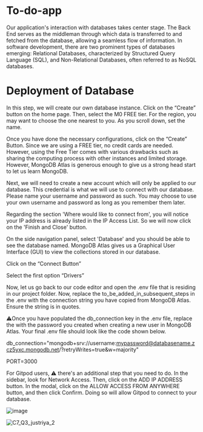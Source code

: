 # To-do-app

Our application's interaction with databases takes center stage. The Back End serves as the middleman through which data is transferred to and fetched from the database, allowing a seamless flow of information. In software development, there are two prominent types of databases emerging: Relational Databases, characterized by Structured Query Language (SQL), and Non-Relational Databases, often referred to as NoSQL databases.  



# Deployment of Database
In this step, we will create our own database instance. Click on the “Create” button on the home page. Then, select the M0 FREE tier. For the region, you may want to choose the one nearest to you. As you scroll down, set the name.

Once you have done the necessary configurations, click on the “Create” Button. Since we are using a FREE tier, no credit cards are needed. However, using the Free Tier comes with various drawbacks such as sharing the computing process with other instances and limited storage. However, MongoDB Atlas is generous enough to give us a strong head start to let us learn MongoDB.

Next, we will need to create a new account which will only be applied to our database. This credential is what we will use to connect with our database. Please name your username and password as such. You may choose to use your own username and password as long as you remember them later.

Regarding the section 'Where would like to connect from', you will notice your IP address is already listed in the IP Access List. So we will now click on the 'Finish and Close' button.

On the side navigation panel, select 'Database' and you should be able to see the database named. MongoDB Atlas gives us a Graphical User Interface (GUI) to view the collections stored in our database.

Click on the “Connect Button”

Select the first option “Drivers”

Now, let us go back to our code editor and open the .env file that is residing in our project folder. Now, replace the to_be_added_in_subsequent_steps in the .env with the connection string you have copied from MongoDB Atlas. Ensure the string is in quotes.

⚠️Once you have populated the db_connection key in the .env file, replace the <password> with the password you created when creating a new user in MongoDB Atlas. Your final .env file should look like the code shown below. 

db_connection="mongodb+srv://username:mypassword@databasename.zcz5yxc.mongodb.net/?retryWrites=true&w=majority"

PORT=3000
 
For Gitpod users, ⚠️ there's an additional step that you need to do. In the sidebar, look for Network Access. Then, click on the ADD IP ADDRESS button. In the modal, click on the ALLOW ACCESS FROM ANYWHERE button, and then click Confirm. Doing so will allow Gitpod to connect to your database.

![image](https://github.com/RiyaMindhe/To-do-app/assets/84629433/c1d2715f-2c25-46ea-9800-101268879cf7)

![C7_Q3_justriya_2](https://github.com/RiyaMindhe/To-do-app/assets/84629433/5662eac4-81c2-48b8-bb11-a67ceb22a329)
